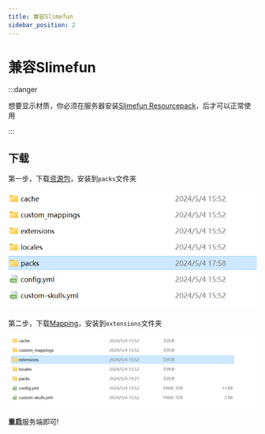 ```yaml
---
title: 兼容Slimefun
sidebar_position: 2
---
```


# 兼容Slimefun

:::danger

想要显示材质，你必须在服务器安装[Slimefun Resourcepack](https://github.com/xMikux/Slimefun-Resourcepack/releases)，后才可以正常使用

:::

## 下载

第一步，下载[资源包](https://qcymc.cloud/f/QWRHo/Slimefun.mcpack)，安装到`packs`文件夹

![](_image/Geyser4.png)

第二步，下载[Mapping](https://qcymc.cloud/f/R6DT5/RYSurvival-SlimefunMapping.jar)，安装到`extensions`文件夹

![](_image/Geyser5.png)

**重启**服务端即可!
